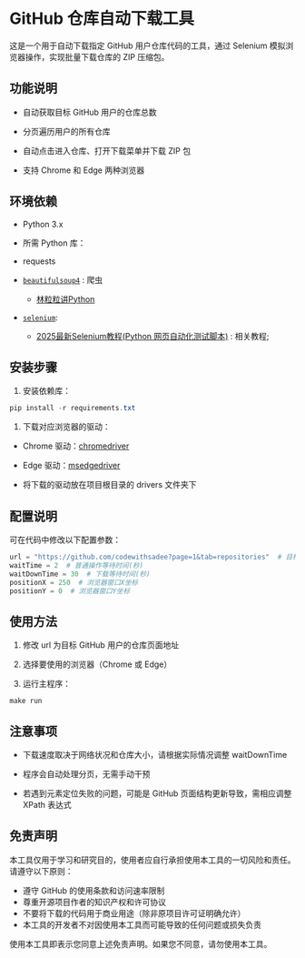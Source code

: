 # GitHub 仓库自动下载工具

这是一个用于自动下载指定 GitHub 用户仓库代码的工具，通过 Selenium 模拟浏览器操作，实现批量下载仓库的 ZIP 压缩包。

## 功能说明

- 自动获取目标 GitHub 用户的仓库总数

- 分页遍历用户的所有仓库

- 自动点击进入仓库、打开下载菜单并下载 ZIP 包

- 支持 Chrome 和 Edge 两种浏览器

## 环境依赖

- Python 3.x

- 所需 Python 库：

- requests

- [`beautifulsoup4`](https://beautifulsoup.cn) : 爬虫
  - [林粒粒讲Python](https://www.bilibili.com/video/BV1EHdUYEEEj)

- [`selenium`](https://www.selenium.dev/zh-cn/): 
  - [2025最新Selenium教程(Python 网页自动化测试脚本)](https://www.bilibili.com/video/BV1Y9UPYAEqN) : 相关教程;

## 安装步骤

1. 安装依赖库：

``` powershell
pip install -r requirements.txt
```

1. 下载对应浏览器的驱动：

- Chrome 驱动：[chro](https://sites.google.com/chromium.org/driver/)[medri](https://sites.google.com/chromium.org/driver/)[ver](https://sites.google.com/chromium.org/driver/)

- Edge 驱动：[msed](https://developer.microsoft.com/en-us/microsoft-edge/tools/webdriver/)[gedri](https://developer.microsoft.com/en-us/microsoft-edge/tools/webdriver/)[ver](https://developer.microsoft.com/en-us/microsoft-edge/tools/webdriver/)

- 将下载的驱动放在项目根目录的 drivers 文件夹下

## 配置说明

可在代码中修改以下配置参数：

``` python
url = "https://github.com/codewithsadee?page=1&tab=repositories"  # 目标GitHub用户仓库页面
waitTime = 2  # 普通操作等待时间(秒)
waitDownTime = 30  # 下载等待时间(秒)
positionX = 250  # 浏览器窗口X坐标
positionY = 0  # 浏览器窗口Y坐标
```

## 使用方法

1. 修改 url 为目标 GitHub 用户的仓库页面地址

1. 选择要使用的浏览器（Chrome 或 Edge）

1. 运行主程序：

``` shell
make run
```

## 注意事项

- 下载速度取决于网络状况和仓库大小，请根据实际情况调整 waitDownTime

- 程序会自动处理分页，无需手动干预

- 若遇到元素定位失败的问题，可能是 GitHub 页面结构更新导致，需相应调整 XPath 表达式

## 免责声明

本工具仅用于学习和研究目的，使用者应自行承担使用本工具的一切风险和责任。请遵守以下原则：

- 遵守 GitHub 的使用条款和访问速率限制
- 尊重开源项目作者的知识产权和许可协议
- 不要将下载的代码用于商业用途（除非原项目许可证明确允许）
- 本工具的开发者不对因使用本工具而可能导致的任何问题或损失负责

使用本工具即表示您同意上述免责声明。如果您不同意，请勿使用本工具。
